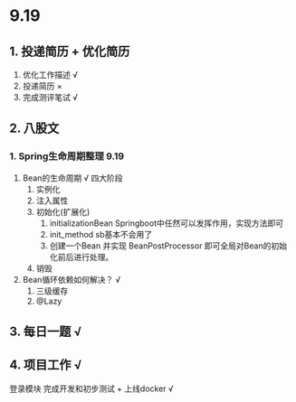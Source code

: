 # 9.19

## 1. 投递简历 + 优化简历

1. 优化工作描述 √
2. 投递简历 × 
3. 完成测评笔试 √

## 2. 八股文

### 1. Spring生命周期整理 9.19

1. Bean的生命周期  √ 四大阶段 
   1. 实例化 
   2. 注入属性 
   3. 初始化(扩展化) 
      1. initializationBean Springboot中任然可以发挥作用，实现方法即可
      2. init_method sb基本不会用了
      3. 创建一个Bean 并实现 BeanPostProcessor 即可全局对Bean的初始化前后进行处理。
   4. 销毁 
2. Bean循环依赖如何解决？ √ 
   1.  三级缓存 
   2. @Lazy

## 3. 每日一题 √



## 4. 项目工作 √

登录模块 完成开发和初步测试 + 上线docker √


